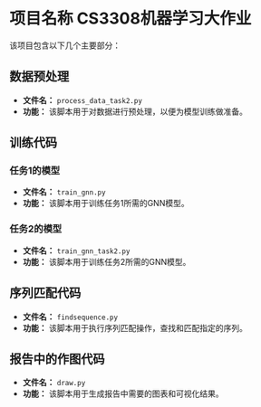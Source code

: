 # 项目名称 CS3308机器学习大作业

该项目包含以下几个主要部分：

## 数据预处理

- **文件名：** `process_data_task2.py`
- **功能：** 该脚本用于对数据进行预处理，以便为模型训练做准备。

## 训练代码

### 任务1的模型

- **文件名：** `train_gnn.py`
- **功能：** 该脚本用于训练任务1所需的GNN模型。

### 任务2的模型

- **文件名：** `train_gnn_task2.py`
- **功能：** 该脚本用于训练任务2所需的GNN模型。

## 序列匹配代码

- **文件名：** `findsequence.py`
- **功能：** 该脚本用于执行序列匹配操作，查找和匹配指定的序列。

## 报告中的作图代码

- **文件名：** `draw.py`
- **功能：** 该脚本用于生成报告中需要的图表和可视化结果。
